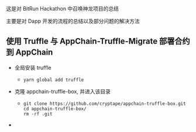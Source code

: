 这是对 BitRun Hackathon 中召唤神龙项目的总结

主要是对 Dapp 开发的流程的总结以及部分问题的解决方法

## 使用 Truffle 与 AppChain-Truffle-Migrate 部署合约到 AppChain

- 全局安装 truffle

  - ```shell
    yarn global add truffle
    ```

- 克隆 appchain-truffle-box, 并进入该目录

  - ```shell
    git clone https://github.com/cryptape/appchain-truffle-box.git
    cd appchain-truffle-box/
    rm -rf .git
    ```

- 

